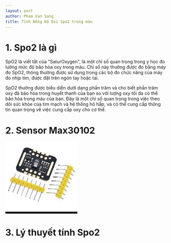 ```yaml
---
layout: post
author: Pham Van Sang
title: Tính Nồng Độ Oxi Spo2 trong máu
---
```

# 1. Spo2 là gì
SpO2 là viết tắt của "SaturOxygen", là một chỉ số quan trọng trong y học đo lường mức độ bão hòa oxy trong máu. Chỉ số này thường được đo bằng máy đo SpO2, thông thường được sử dụng trong các bộ đo chức năng của máy đo nhịp tim, được đặt trên ngón tay hoặc tai.

SpO2 thường được biểu diễn dưới dạng phần trăm và cho biết phần trăm oxy đã bão hòa trong huyết thanh của bạn so với lượng oxy tối đa có thể bão hòa trong máu của bạn. Đây là một chỉ số quan trọng trong việc theo dõi sức khỏe của tim mạch và hệ thống hô hấp, và có thể cung cấp thông tin quan trọng về việc cung cấp oxy cho cơ thể.
# 2. Sensor Max30102
<img src="/assets/images/20230430_Tinh_Nong_Do_Spo2/max30102.jpg" class="largepic"/>

# 3. Lý thuyết tính Spo2

